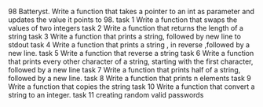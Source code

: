 98 Batteryst. Write a function that takes a pointer to an int as parameter and updates the value it points to 98.
task 1 Write a function that swaps the values of two integers
task 2 Write a function that returns the length of a string
task 3 Write a function that prints a string, followed by new line to stdout
task 4 Write a function that prints a string , in reverse ,followed by a new line.
task 5 Write a function that reverse a string
task 6 Write a function that prints every other character of a string, starting with the first character, followed by a new line
task 7 Write a function that prints half of a string, followed by a new line.
task 8 Write a function that prints n elements
task 9 Write a function that copies the string
task 10 Write a function that convert a string to an integer.
task 11 creating random valid passwords
